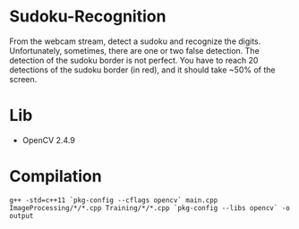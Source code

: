 # Sudoku-Recognition

From the webcam stream, detect a sudoku and recognize the digits. Unfortunately, sometimes, there are one or two false detection.
The detection of the sudoku border is not perfect. You have to reach 20 detections of the sudoku border (in red), and it should take ~50% of the screen.

# Lib

- OpenCV 2.4.9

# Compilation 

```g++ -std=c++11 `pkg-config --cflags opencv` main.cpp ImageProcessing/*/*.cpp Training/*/*.cpp `pkg-config --libs opencv` -o output```
